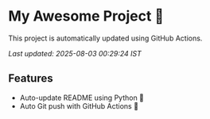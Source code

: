 # My Awesome Project 🚀

This project is automatically updated using GitHub Actions.

_Last updated: 2025-08-03 00:29:24 IST_

## Features
- Auto-update README using Python 🐍
- Auto Git push with GitHub Actions 🤖
